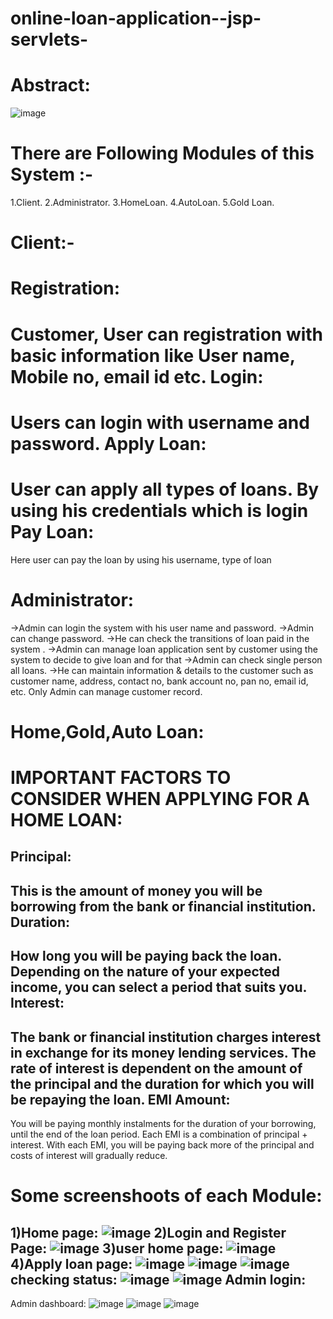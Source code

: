 # online-loan-application--jsp-servlets-

Abstract:
========
![image](https://user-images.githubusercontent.com/74001872/148327615-b08fae16-66c2-4b45-a350-51d4d4a30322.png)

There are Following Modules of  this System :-
=============================================
1.Client. 
2.Administrator.
3.HomeLoan. 
4.AutoLoan. 
5.Gold Loan.

Client:-
========
Registration:
============
Customer, User can registration with basic information like User name, Mobile no, email id etc.
Login:
=====
Users can login with username and password.
Apply Loan:
==========
User can apply all types of loans. By using his credentials which is login
Pay Loan:
=========
Here user can pay the loan by using his username, type of loan

Administrator:
==============
->Admin can login the system with his user name and password.
->Admin can change password.
->He can check the transitions of loan paid in the system .
->Admin can manage loan application sent by customer using the system to decide to give loan and for that
->Admin can check single person all loans.
->He can maintain information & details to the customer such as customer name, address, contact no, bank 
  account no, pan no, email id, etc. Only Admin can manage customer record.

Home,Gold,Auto Loan:
=========

IMPORTANT FACTORS TO CONSIDER WHEN APPLYING FOR A HOME LOAN:
============================================================
Principal:
----------
This is the amount of money you will be borrowing from the bank or financial institution.
Duration:
--------
How long you will be paying back the loan. Depending on the nature of your expected income, you can select a period that suits you.
Interest:
---------
The bank or financial institution charges interest in exchange for its money lending services. The rate of interest is dependent on the amount of the principal and the duration for which you will be repaying the loan.
EMI Amount:
----------
You will be paying monthly instalments for the duration of your borrowing, until the end of the loan period. Each EMI is a combination of principal + interest. With each EMI, you will be paying back more of the principal and costs of interest will gradually reduce.



Some screenshoots of each Module:
=================================

1)Home page:
![image](https://user-images.githubusercontent.com/74001872/148329350-0679d39f-e849-4df8-a098-c60e9a4b07c1.png)
2)Login and Register Page:
![image](https://user-images.githubusercontent.com/74001872/148329380-256be6de-c7c5-459d-a925-7a5510bc0d10.png)
3)user home page:
![image](https://user-images.githubusercontent.com/74001872/148330469-24efb516-fe58-4c61-96f5-7d90155a34d2.png)
4)Apply loan page:
![image](https://user-images.githubusercontent.com/74001872/148331261-8fda2ce0-18f5-4371-b818-fce9eda708b1.png)
![image](https://user-images.githubusercontent.com/74001872/148331932-30c6158a-565f-49cc-9fd0-aa3e1bb678d7.png)
![image](https://user-images.githubusercontent.com/74001872/148331946-e40bfe9e-9b15-487d-8a49-004c704f2ae7.png)
checking status:
![image](https://user-images.githubusercontent.com/74001872/148334471-cda060b7-1423-4ed7-b4c1-134d11e7c27d.png)
![image](https://user-images.githubusercontent.com/74001872/148335006-f488f111-4a60-4a25-a9b6-1d6ef5c24e00.png)
Admin login:
------------
Admin dashboard:
![image](https://user-images.githubusercontent.com/74001872/148336563-20afc355-59ba-41b3-a63f-0e7d7f000222.png)
![image](https://user-images.githubusercontent.com/74001872/148337680-d6e75b14-6e19-4c37-8236-a20f8686c507.png)
![image](https://user-images.githubusercontent.com/74001872/148337702-d4ed40bb-4eba-457b-bba4-ef1dc036194a.png)




  










